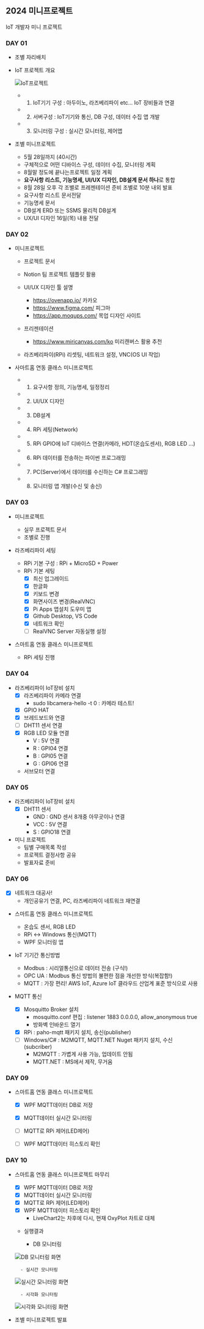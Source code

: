 ## 2024 미니프로젝트
IoT 개발자 미니 프로젝트 


### DAY 01

- 조별 자리배치
- IoT 프로젝트 개요

    ![IoT프로젝트](https://raw.githubusercontent.com/y7pWuXAq/2024-miniprojects/main/images/mp001.png)

    - 1. IoT기기 구성 : 아두이노, 라즈베리파이 etc... IoT 장비들과 연결
    - 2. 서버구성 : IoT기기와 통신, DB 구성, 데이터 수집 앱 개발
    - 3. 모니터링 구성 : 실시간 모니터링, 제어앱

- 조별 미니프로젝트
    - 5월 28일까지 (40시간)
    - 구체적으로 어떤 디바이스 구성, 데이터 수집, 모니터링 계획
    - 8월말 정도에 끝나는프로젝트 일정 계획
    - **요구사항 리스트, 기능명세, UI/UX 디자인, DB설계 문서 하나**로 통합
    - 8월 28일 오후 각 조별로 프레젠테이션 준비 조별로 10분 내외 발표
    - 요구사항 리스트 문서전달
    - 기능명세 문서
    - DB설계 ERD 또는 SSMS 물리적 DB설계
    - UX/UI 디자인 16일(목) 내용 전달


### DAY 02

- 미니프로젝트
    - 프로젝트 문서
    - Notion 팀 프로젝트 템플릿 활용

    - UI/UX 디자인 툴 설명
        - https://ovenapp.io/ 카카오
        - https://www.figma.com/ 피그마
        - https://app.moqups.com/ 목업 디자인 사이트

    - 프리젠테이션
        - https://www.miricanvas.com/ko 미리캔버스 활용 추천

    - 라즈베리파이(RPi) 리셋팅, 네트워크 설정, VNC(OS UI 작업)

- 사마트홈 연동 클래스 미니프로젝트
    - 1. 요구사항 정의, 기능명세, 일정정리
    - 2. UI/UX 디자인
    - 3. DB설계
    - 4. RPi 세팅(Network)
    - 5. RPi GPIO에 IoT 디바이스 연결(카메라, HDT(온습도센서), RGB LED ...)
    - 6. RPi 데이터를 전송하는 파이썬 프로그래밍
    - 7. PC(Server)에서 데이터를 수신하는 C# 프로그래밍
    - 8. 모니터링 앱 개발(수신 및 송신)


### DAY 03

- 미니프로젝트
    - 실무 프로젝트 문서
    - 조별로 진행

- 라즈베리파이 세팅
    - RPi 기본 구성 : RPi + MicroSD + Power
    - RPi 기본 세팅
        - [x] 최신 업그레이드
        - [x] 한글화
        - [x] 키보드 변경
        - [x] 화면사이즈 변경(RealVNC)
        - [x] Pi Apps 앱설치 도우미 앱
        - [x] Github Desktop, VS Code
        - [x] 네트워크 확인
        - [ ] RealVNC Server 자동실행 설정

- 스마트홈 연동 클래스 미니프로젝트
    - RPi 세팅 진행


### DAY 04

- 라즈베리파이 IoT장비 설치
    - [x] 라즈베리파이 카메라 연결
        - sudo libcamera-hello -t 0 : 카메라 테스트!
    - [x] GPIO HAT
    - [x] 브레드보드와 연결
    - [ ] DHT11 센서 연결
    - [x] RGB LED 모듈 연결
        - V : 5V 연결
        - R : GPI04 연결
        - B : GPI05 연결  
        - G : GPI06 연결
    - 서브모터 연결


### DAY 05

- 라즈베리파이 IoT장비 설치
    - [x] DHT11 센서
        - GND : GND 센서 8개중 아무곳이나 연결
        - VCC : 5V 연결
        - S :  GPIO18 연결

- 미니 프로젝트
    - 팀별 구매목록 작성
    - 프로젝트 결정사항 공유
    - 발표자료 준비


### DAY 06

- [x] 네트워크 대공사!
    - 개인공유기 연결, PC, 라즈베리파이 네트워크 재연결

- 스마트홈 연동 클래스 미니프로젝트
    - 온습도 센서, RGB LED
    - RPi <-> Windows 통신(MQTT)
    - WPF 모니터링 앱

- IoT 기기간 통신방법
    - Modbus : 시리얼통신으로 데이터 전송 (구식!)
    - OPC UA : Modbus 통신 방법의 불편한 점을 개선한 방식(복잡함!)
    - MQTT : 가장 편리! AWS IoT, Azure IoT 클라우드 산업계 표준 방식으로 사용

- MQTT 통신
    - [x] Mosquitto Broker 설치
        - mosquitto.conf 편집 : listener 1883 0.0.0.0, allow_anonymous true
        - 방화벽 인바운드 열기
    - [x] RPi : paho-mqtt 패키지 설치, 송신(publisher)
    - [ ] Windows/C# : M2MQTT, MQTT.NET Nuget 패키지 설치, 수신(subcriber)
        - M2MQTT : 가볍게 사용 가능, 업데이트 안됨
        - MQTT.NET : MS에서 제작, 무거움


### DAY 09

- 스마트홈 연동 클래스 미니프로젝트
    - [x] WPF MQTT데이터 DB로 저장
    - [x] MQTT데이터 실시간 모니터링
    - [ ] MQTT로 RPi 제어(LED제어)
    - [ ] WPF MQTT데이터 히스토리 확인


### DAY 10

- 스마트홈 연동 클래스 미니프로젝트 마무리
    - [x] WPF MQTT데이터 DB로 저장
    - [x] MQTT데이터 실시간 모니터링
    - [x] MQTT로 RPi 제어(LED제어)
    - [x] WPF MQTT데이터 히스토리 확인
        - LiveChart2는 차후에 다시, 현재 OxyPlot 차트로 대체

    - 실행결과

        - DB 모니터링

    ![DB 모니터링 화면](https://raw.githubusercontent.com/y7pWuXAq/2024-miniprojects/main/images/mp002.png)


        - 실시간 모니터링

    ![실시간 모니터링 화면](https://raw.githubusercontent.com/y7pWuXAq/2024-miniprojects/main/images/mp003.png)

        - 시각화 모니터링
        
    ![시각화 모니터링 화면](https://raw.githubusercontent.com/y7pWuXAq/2024-miniprojects/main/images/mp004.png)
    

- 조별 미니프로젝트 발표